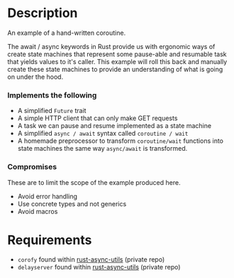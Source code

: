# Description
An example of a hand-written coroutine. 

The await / async keywords in Rust provide us with ergonomic ways of create state
machines that represent some pause-able and resumable task that yields values to it's
caller. This example will roll this back and manually create these state machines to
provide an understanding of what is going on under the hood.

### Implements the following
- A simplified `Future` trait
- A simple HTTP client that can only make GET requests
- A task we can pause and resume implemented as a state machine
- A simplified `async / await` syntax called `coroutine / wait`
- A homemade preprocessor to transform `coroutine/wait` functions into 
  state machines the same way `async/await` is transformed.

### Compromises
These are to limit the scope of the example produced here.
- Avoid error handling
- Use concrete types and not generics
- Avoid macros

# Requirements
- `corofy` found within [rust-async-utils][1] (private repo)
- `delayserver` found within [rust-async-utils][1] (private repo)

[1]: https://github.com/johnarumemi/rust-async-utils "Rust Async Utils"


